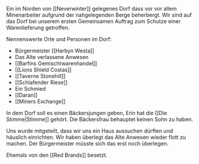 Ein im Norden von [[Neverwinter]] gelegenes Dorf dass vor vor allem Minenarbeiter aufgrund der nahgelegenden Berge beherbergt.
Wir sind auf das Dorf bei unserem ersten Gemeinsamen Auftrag zum Schutze einer Warenlieferung getroffen.

Nennenswerte Orte und Personen im Dorf:

* Bürgermeister [[Harbyn Westa]]
* Das Alte verlassene Anwesen
* [[Barfins Gemischtwarenhandel]]
* [[Lions Shield Costas]]
* [[Taverne Stonehill]]
* [[Schlafender Riese]]
* Ein Schmied
* [[Daran]]
* [[Miners Exchange]]

In dem Dorf soll es einen Bäckersjungen geben, Erin hat die [[Die Stimme|Stimme]] gehört. Die Bäckersfrau behauptet keinen Sohn zu haben.

Uns wurde mitgeteilt, dass wir uns ein Haus aussuchen dürften und häuslich einrichten. Wir haben überlegt das Alte Anwesen wieder flott zu machen. Der Bürgermeister müsste sich das erst noch überlegen.

Ehemals von den [[Red Brands]] besetzt.